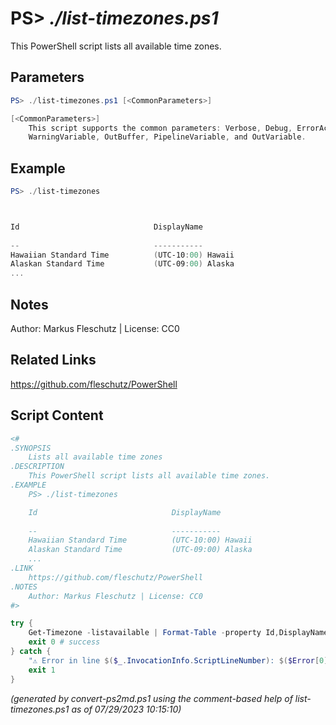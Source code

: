 PS> *./list-timezones.ps1*
====================

This PowerShell script lists all available time zones.

Parameters
----------
```powershell
PS> ./list-timezones.ps1 [<CommonParameters>]

[<CommonParameters>]
    This script supports the common parameters: Verbose, Debug, ErrorAction, ErrorVariable, WarningAction, 
    WarningVariable, OutBuffer, PipelineVariable, and OutVariable.
```

Example
-------
```powershell
PS> ./list-timezones



Id                              DisplayName                            SupportsDaylight
                                                                              SavingTime
--                              -----------                            ----------------
Hawaiian Standard Time          (UTC-10:00) Hawaii                     False
Alaskan Standard Time           (UTC-09:00) Alaska                     True
...

```

Notes
-----
Author: Markus Fleschutz | License: CC0

Related Links
-------------
https://github.com/fleschutz/PowerShell

Script Content
--------------
```powershell
<#
.SYNOPSIS
	Lists all available time zones
.DESCRIPTION
	This PowerShell script lists all available time zones.
.EXAMPLE
	PS> ./list-timezones

	Id                              DisplayName                            SupportsDaylight
                                                                               SavingTime
	--                              -----------                            ----------------
	Hawaiian Standard Time          (UTC-10:00) Hawaii                     False
	Alaskan Standard Time           (UTC-09:00) Alaska                     True
	...
.LINK
	https://github.com/fleschutz/PowerShell
.NOTES
	Author: Markus Fleschutz | License: CC0
#>

try {
	Get-Timezone -listavailable | Format-Table -property Id,DisplayName,SupportsDaylightSavingTime
	exit 0 # success
} catch {
	"⚠️ Error in line $($_.InvocationInfo.ScriptLineNumber): $($Error[0])"
	exit 1
}
```

*(generated by convert-ps2md.ps1 using the comment-based help of list-timezones.ps1 as of 07/29/2023 10:15:10)*
